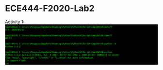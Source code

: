 # ECE444-F2020-Lab2
Activity 1:
![alt text](https://github.com/mp114514/ECE444-F2020-Lab2/blob/master/task1.PNG?raw=true)
